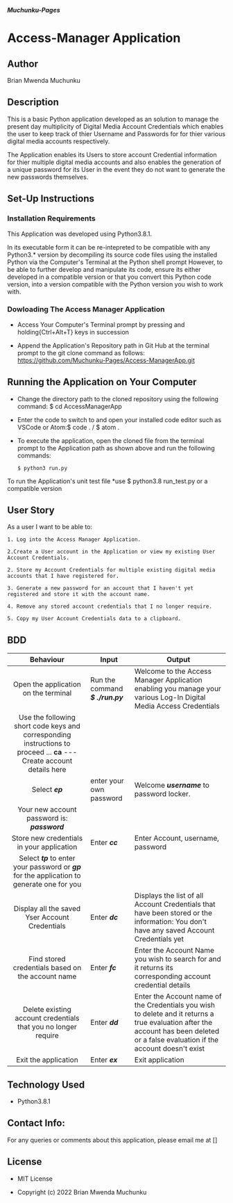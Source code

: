 
***Muchunku-Pages***

# Access-Manager Application

## Author
Brian Mwenda Muchunku

## Description
This is a basic Python application developed as an solution to manage the present day multiplicity of Digital Media Account Credentials which enables the user to keep track of thier Username and Passwords for for thier various digital media accounts respectively.

The Application enables its Users to store account Credential information for thier multiple digital media accounts and also enables the generation of a unique password for its User in the event they do not want to generate the new passwords themselves.

## Set-Up Instructions
### Installation Requirements
This Application was developed using Python3.8.1. 

In its executable form it can be re-intepreted to be compatible with any Python3.* version by decompiling its source code files using the installed Python via the Computer's Terminal at the Python shell prompt
However, to be able to further develop and manipulate its code, ensure its either developed in a compatible version or that you convert this Python code version, into a version compatible with the Python version you wish to work with.

### Dowloading The Access Manager Application 
* Access Your Computer's Terminal prompt by pressing and holding{Ctrl+Alt+T} keys in succession

* Append the Application's Repository path in Git Hub at the terminal prompt to the git clone command as follows: 
 https://github.com/Muchunku-Pages/Access-ManagerApp.git

## Running the Application on Your Computer

* Change the directory path to the cloned repository using the following command: $ cd AccessManagerApp

* Enter the code to switch to and open your installed code editor such as VSCode or Atom:$ code . / $ atom .

* To execute the application, open the cloned file from the terminal prompt to the Application path as shown above and run the following commands:

      $ python3 run.py

To run the Application's unit test file *use $ python3.8 run_test.py or a compatible version

## User Story
As a user I want to be able to:

    1. Log into the Access Manager Application. 
    
    2.Create a User account in the Application or view my existing User Account Credentials.

    2. Store my Account Credentials for multiple existing digital media accounts that I have registered for.

    3. Generate a new password for an account that I haven't yet registered and store it with the account name.

    4. Remove any stored account credentials that I no longer require.

    5. Copy my User Account Credentials data to a clipboard.

## BDD
|               Behaviour              | Input                            | Output                                               |
|:------------------------------------:|----------------------------------|------------------------------------------------------|
| Open the application on the terminal | Run the command ***$ ./run.py*** | Welcome to the Access Manager Application enabling you manage your various Log-In Digital Media Access Credentials 
Use the following short code keys and corresponding instructions to proceed ... **ca** --- Create account details here |
|               Select ***ep***        | enter your own password     | Welcome ***username*** to password locker.
Your new account password is: ***password***|
|Store new credentials in your application|   Enter ***cc***              |   Enter Account, username, password 
Select ***tp*** to enter your password or ***gp*** for the application to generate one for you |
| Display all the saved Yser Account Credentials       |           Enter ***dc***         |Displays the list of all Account Credentials that have been stored or the information: You don't have any saved Account Credentials yet|
|Find stored credentials based on the account name|    Enter ***fc***        |Enter the Account Name you wish to search for and it returns its corresponding account credential details|
|Delete existing account credentials that you no longer require| Enter ***dd*** |Enter the Account name of the Credentials you wish to delete and it returns a true evaluation after the account has been deleted or a false evaluation if the account doesn't exist|
|  Exit the application                |              Enter ***ex***       | Exit application |


## Technology Used
* Python3.8.1

## Contact Info:
For any queries or comments about this application, please email me at []

## License
* MIT License

* Copyright (c) 2022 Brian Mwenda Muchunku
